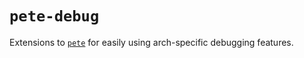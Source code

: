 # `pete-debug`

Extensions to [`pete`](https://github.com/ranweiler/pete) for easily using arch-specific debugging
features.
